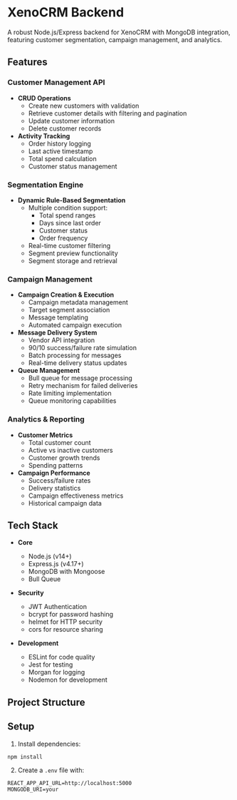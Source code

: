 # XenoCRM Backend

A robust Node.js/Express backend for XenoCRM with MongoDB integration, featuring customer segmentation, campaign management, and analytics.

## Features

### Customer Management API
- **CRUD Operations**
  - Create new customers with validation
  - Retrieve customer details with filtering and pagination
  - Update customer information
  - Delete customer records
- **Activity Tracking**
  - Order history logging
  - Last active timestamp
  - Total spend calculation
  - Customer status management

### Segmentation Engine
- **Dynamic Rule-Based Segmentation**
  - Multiple condition support:
    - Total spend ranges
    - Days since last order
    - Customer status
    - Order frequency
  - Real-time customer filtering
  - Segment preview functionality
  - Segment storage and retrieval

### Campaign Management
- **Campaign Creation & Execution**
  - Campaign metadata management
  - Target segment association
  - Message templating
  - Automated campaign execution
- **Message Delivery System**
  - Vendor API integration
  - 90/10 success/failure rate simulation
  - Batch processing for messages
  - Real-time delivery status updates
- **Queue Management**
  - Bull queue for message processing
  - Retry mechanism for failed deliveries
  - Rate limiting implementation
  - Queue monitoring capabilities

### Analytics & Reporting
- **Customer Metrics**
  - Total customer count
  - Active vs inactive customers
  - Customer growth trends
  - Spending patterns
- **Campaign Performance**
  - Success/failure rates
  - Delivery statistics
  - Campaign effectiveness metrics
  - Historical campaign data

## Tech Stack

- **Core**
  - Node.js (v14+)
  - Express.js (v4.17+)
  - MongoDB with Mongoose
  - Bull Queue

- **Security**
  - JWT Authentication
  - bcrypt for password hashing
  - helmet for HTTP security
  - cors for resource sharing

- **Development**
  - ESLint for code quality
  - Jest for testing
  - Morgan for logging
  - Nodemon for development

## Project Structure

## Setup

1. Install dependencies:
```bash
npm install
```

2. Create a `.env` file with:
```
REACT_APP_API_URL=http://localhost:5000
MONGODB_URI=your 